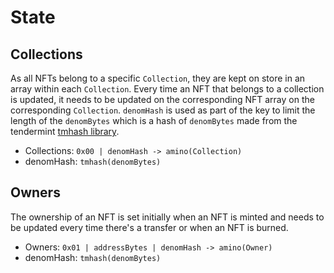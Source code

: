 # State

## Collections

As all NFTs belong to a specific `Collection`, they are kept on store in an array
within each `Collection`. Every time an NFT that belongs to a collection is updated,
it needs to be updated on the corresponding NFT array on the corresponding `Collection`.
`denomHash` is used as part of the key to limit the length of the `denomBytes` which is
 a hash of `denomBytes` made from the tendermint [tmhash library](https://github.com/tendermint/tendermint/tree/master/crypto/tmhash).

- Collections: `0x00 | denomHash -> amino(Collection)`
- denomHash: `tmhash(denomBytes)`

## Owners

The ownership of an NFT is set initially when an NFT is minted and needs to be
updated every time there's a transfer or when an NFT is burned.

- Owners: `0x01 | addressBytes | denomHash -> amino(Owner)`
- denomHash: `tmhash(denomBytes)`
